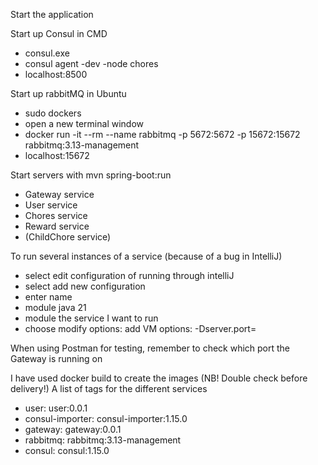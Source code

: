 Start the application

Start up Consul in CMD
- consul.exe
- consul agent -dev -node chores
- localhost:8500

Start up rabbitMQ in Ubuntu
- sudo dockers
- open a new terminal window
- docker run -it --rm --name rabbitmq -p 5672:5672 -p 15672:15672 rabbitmq:3.13-management
- localhost:15672

Start servers with mvn spring-boot:run
- Gateway service
- User service
- Chores service
- Reward service
- (ChildChore service)

To run several instances of a service (because of a bug in IntelliJ)
- select edit configuration of running through intelliJ
- select add new configuration
- enter name
- module java 21
- module the service I want to run
- choose modify options: add VM options: -Dserver.port=<port number>

When using Postman for testing, remember to check which port the Gateway is running on

I have used docker build to create the images (NB! Double check before delivery!)
A list of tags for the different services
- user: user:0.0.1
- consul-importer: consul-importer:1.15.0
- gateway: gateway:0.0.1
- rabbitmq: rabbitmq:3.13-management
- consul: consul:1.15.0
